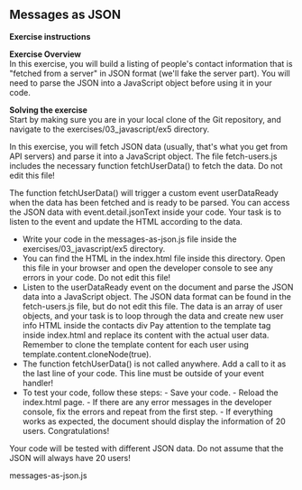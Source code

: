 ## Messages as JSON

**Exercise instructions**

**Exercise Overview**  
In this exercise, you will build a listing of people's contact information that is "fetched from a server" in JSON format (we'll fake the server part). You will need to parse the JSON into a JavaScript object before using it in your code.

**Solving the exercise**  
Start by making sure you are in your local clone of the Git repository, and navigate to the exercises/03_javascript/ex5 directory.

In this exercise, you will fetch JSON data (usually, that's what you get from API servers) and parse it into a JavaScript object. The file fetch-users.js includes the necessary function fetchUserData() to fetch the data. Do not edit this file!

The function fetchUserData() will trigger a custom event userDataReady when the data has been fetched and is ready to be parsed. You can access the JSON data with event.detail.jsonText inside your code. Your task is to listen to the event and update the HTML according to the data.

  - Write your code in the messages-as-json.js file inside the exercises/03_javascript/ex5 directory.
  - You can find the HTML in the index.html file inside this directory. Open this file in your browser and open the developer console to see any errors in your code. Do not edit this file!
  - Listen to the userDataReady event on the document and parse the JSON data into a JavaScript object. The JSON data format can be found in the fetch-users.js file, but do not edit this file. The data is an array of user objects, and your task is to loop through the data and create new user info HTML inside the contacts div Pay attention to the template tag inside index.html and replace its content with the actual user data. Remember to clone the template content for each user using template.content.cloneNode(true).
  - The function fetchUserData() is not called anywhere. Add a call to it as the last line of your code. This line must be outside of your event handler!
  - To test your code, follow these steps:
        - Save your code.
        - Reload the index.html page.
        - If there are any error messages in the developer console, fix the errors and repeat from the first step.
        - If everything works as expected, the document should display the information of 20 users. Congratulations!

Your code will be tested with different JSON data. Do not assume that the JSON will always have 20 users!

messages-as-json.js
